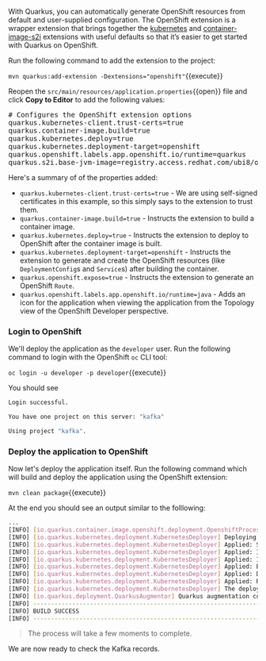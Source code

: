 With Quarkus, you can automatically generate OpenShift resources from default and user-supplied configuration. The OpenShift extension is a wrapper extension that brings together the [kubernetes](https://quarkus.io/guides/deploying-to-kubernetes) and [container-image-s2i](https://quarkus.io/guides/container-image#s2i) extensions with useful defaults so that it’s easier to get started with Quarkus on OpenShift.

Run the following command to add the extension to the project:

`mvn quarkus:add-extension -Dextensions="openshift"`{{execute}}

Reopen the `src/main/resources/application.properties`{{open}} file and click **Copy to Editor** to add the following values:

<pre class="file" data-filename="./src/main/resources/application.properties" data-target="append">
# Configures the OpenShift extension options
quarkus.kubernetes-client.trust-certs=true
quarkus.container-image.build=true
quarkus.kubernetes.deploy=true
quarkus.kubernetes.deployment-target=openshift
quarkus.openshift.labels.app.openshift.io/runtime=quarkus
quarkus.s2i.base-jvm-image=registry.access.redhat.com/ubi8/openjdk-8
</pre>

Here's a summary of of the properties added:

* `quarkus.kubernetes-client.trust-certs=true` - We are using self-signed certificates in this example, so this simply says to the extension to trust them.
* `quarkus.container-image.build=true` - Instructs the extension to build a container image.
* `quarkus.kubernetes.deploy=true` - Instructs the extension to deploy to OpenShift after the container image is built.
* `quarkus.kubernetes.deployment-target=openshift` - Instructs the extension to generate and create the OpenShift resources (like `DeploymentConfig`s and `Service`s) after building the container.
* `quarkus.openshift.expose=true` - Instructs the extension to generate an OpenShift `Route`.
* `quarkus.openshift.labels.app.openshift.io/runtime=java` - Adds an icon for the application when viewing the application from the Topology view of the OpenShift Developer perspective.

### Login to OpenShift

We'll deploy the application as the `developer` user. Run the following command to login with the OpenShift `oc` CLI tool:

`oc login -u developer -p developer`{{execute}}

You should see

```sh
Login successful.

You have one project on this server: "kafka"

Using project "kafka".
```

### Deploy the application to OpenShift

Now let's deploy the application itself. Run the following command which will build and deploy the application using the OpenShift extension:

`mvn clean package`{{execute}}

At the end you should see an output similar to the folllowing:

```sh
...
[INFO] [io.quarkus.container.image.openshift.deployment.OpenshiftProcessor] Push successful
[INFO] [io.quarkus.kubernetes.deployment.KubernetesDeployer] Deploying to openshift server: https://openshift:6443/ in namespace: kafka.
[INFO] [io.quarkus.kubernetes.deployment.KubernetesDeployer] Applied: Service kafka-quarkus.
[INFO] [io.quarkus.kubernetes.deployment.KubernetesDeployer] Applied: ImageStream kafka-quarkus.
[INFO] [io.quarkus.kubernetes.deployment.KubernetesDeployer] Applied: ImageStream openjdk-11.
[INFO] [io.quarkus.kubernetes.deployment.KubernetesDeployer] Applied: BuildConfig kafka-quarkus.
[INFO] [io.quarkus.kubernetes.deployment.KubernetesDeployer] Applied: DeploymentConfig kafka-quarkus.
[INFO] [io.quarkus.kubernetes.deployment.KubernetesDeployer] Applied: Route kafka-quarkus.
[INFO] [io.quarkus.kubernetes.deployment.KubernetesDeployer] The deployed application can be accessed at: http://kafka-quarkus-kafka.2886795273-80-host19nc.environments.katacoda.com
[INFO] [io.quarkus.deployment.QuarkusAugmentor] Quarkus augmentation completed in 87529ms
[INFO] ------------------------------------------------------------------------
[INFO] BUILD SUCCESS
[INFO] ------------------------------------------------------------------------
```

>The process will take a few moments to complete.

We are now ready to check the Kafka records.
